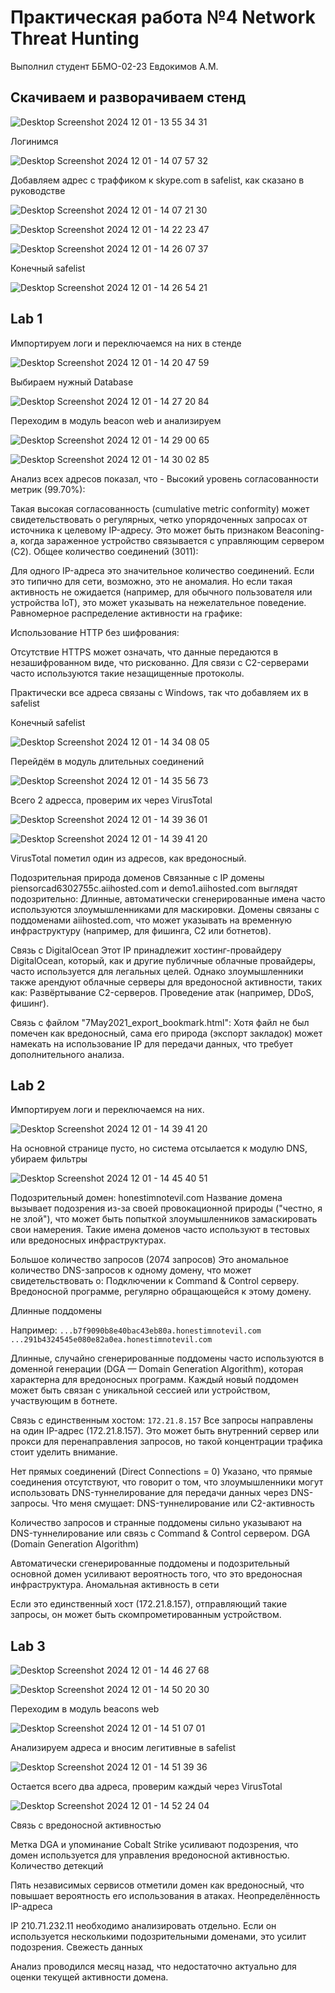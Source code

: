 # Практическая работа №4 Network Threat Hunting

Выполнил студент ББМО-02-23 Евдокимов А.М.

## Скачиваем и разворачиваем стенд

![Desktop Screenshot 2024 12 01 - 13 55 34 31](https://github.com/user-attachments/assets/e267b5be-1451-4bb7-8861-452a4b9c7404)

Логинимся

![Desktop Screenshot 2024 12 01 - 14 07 57 32](https://github.com/user-attachments/assets/31c80cc9-1e0e-4c93-a9cb-0a357a326eab)

Добавляем адрес с траффиком к skype.com в safelist, как сказано в руководстве

![Desktop Screenshot 2024 12 01 - 14 07 21 30](https://github.com/user-attachments/assets/321e041c-d6e7-4681-9912-df570affe610)

![Desktop Screenshot 2024 12 01 - 14 22 23 47](https://github.com/user-attachments/assets/8d255d7e-51c5-446f-a4ae-1a38c6ccd560)

![Desktop Screenshot 2024 12 01 - 14 26 07 37](https://github.com/user-attachments/assets/489333d4-7015-4229-8dc4-be6c02b4e664)

Конечный safelist

![Desktop Screenshot 2024 12 01 - 14 26 54 21](https://github.com/user-attachments/assets/44c945e0-0824-47af-bd87-18842ddaf033)

## Lab 1

Импортируем логи и переключаемся на них в стенде

![Desktop Screenshot 2024 12 01 - 14 20 47 59](https://github.com/user-attachments/assets/5579f614-c139-4875-ae94-fd11dd4127ce)

Выбираем нужный Database

![Desktop Screenshot 2024 12 01 - 14 27 20 84](https://github.com/user-attachments/assets/6561c7c7-1af9-4ffb-b55b-f8bc68881cb7)

Переходим в модуль beacon web и анализируем 

![Desktop Screenshot 2024 12 01 - 14 29 00 65](https://github.com/user-attachments/assets/4a66736a-c065-4142-bba8-70c28c775f94)

![Desktop Screenshot 2024 12 01 - 14 30 02 85](https://github.com/user-attachments/assets/c3f7e125-18a6-475d-97cb-4201f63953cc)

Анализ всех адресов показал, что - 
Высокий уровень согласованности метрик (99.70%):

Такая высокая согласованность (cumulative metric conformity) может свидетельствовать о регулярных, четко упорядоченных запросах от источника к целевому IP-адресу. Это может быть признаком Beaconing-а, когда зараженное устройство связывается с управляющим сервером (C2).
Общее количество соединений (3011):

Для одного IP-адреса это значительное количество соединений. Если это типично для сети, возможно, это не аномалия. Но если такая активность не ожидается (например, для обычного пользователя или устройства IoT), это может указывать на нежелательное поведение.
Равномерное распределение активности на графике:

Использование HTTP без шифрования:

Отсутствие HTTPS может означать, что данные передаются в незашифрованном виде, что рискованно. Для связи с C2-серверами часто используются такие незащищенные протоколы.

Практически все адреса связаны с Windows, так что добавляем их в safelist

Конечный safelist

![Desktop Screenshot 2024 12 01 - 14 34 08 05](https://github.com/user-attachments/assets/c1f2f4d5-a732-4a37-939f-57b4d9262744)

Перейдём в модуль длительных соединений

![Desktop Screenshot 2024 12 01 - 14 35 56 73](https://github.com/user-attachments/assets/791cfa0e-62b0-4949-9427-5fb44ee70b23)

Всего 2 адресса, проверим их через VirusTotal

![Desktop Screenshot 2024 12 01 - 14 39 36 01](https://github.com/user-attachments/assets/75b12901-9f43-42b3-8d81-7bd90363fc86)

![Desktop Screenshot 2024 12 01 - 14 39 41 20](https://github.com/user-attachments/assets/dc133526-f8e2-4a37-b226-7788b7cde088)

VirusTotal пометил один из адресов, как вредоносный.

Подозрительная природа доменов
Связанные с IP домены piensorcad6302755c.aiihosted.com и demo1.aiihosted.com выглядят подозрительно:
Длинные, автоматически сгенерированные имена часто используются злоумышленниками для маскировки.
Домены связаны с поддоменами aiihosted.com, что может указывать на временную инфраструктуру (например, для фишинга, C2 или ботнетов).

Связь с DigitalOcean
Этот IP принадлежит хостинг-провайдеру DigitalOcean, который, как и другие публичные облачные провайдеры, часто используется для легальных целей. Однако злоумышленники также арендуют облачные серверы для вредоносной активности, таких как:
Развёртывание C2-серверов.
Проведение атак (например, DDoS, фишинг).

Связь с файлом "7May2021_export_bookmark.html":
Хотя файл не был помечен как вредоносный, сама его природа (экспорт закладок) может намекать на использование IP для передачи данных, что требует дополнительного анализа.

## Lab 2

Импортируем логи и переключаемся на них.

![Desktop Screenshot 2024 12 01 - 14 39 41 20](https://github.com/user-attachments/assets/d7a92e5b-7ac0-49de-8355-8c2b80c6c2e8)

На основной странице пусто, но система отсылается к модулю DNS, убираем фильтры

![Desktop Screenshot 2024 12 01 - 14 45 40 51](https://github.com/user-attachments/assets/b78f6d15-d7eb-4eb9-9ea7-a7f144393d23)

Подозрительный домен: honestimnotevil.com
Название домена вызывает подозрения из-за своей провокационной природы ("честно, я не злой"), что может быть попыткой злоумышленников замаскировать свои намерения.
Такие имена доменов часто используют в тестовых или вредоносных инфраструктурах.

Большое количество запросов (2074 запросов)
Это аномальное количество DNS-запросов к одному домену, что может свидетельствовать о:
Подключении к Command & Control серверу.
Вредоносной программе, регулярно обращающейся к этому домену.

Длинные поддомены

Например:
``` ...b7f9090b8e40bac43eb80a.honestimnotevil.com ```
``` ...291b4324545e080e82a0ea.honestimnotevil.com ```

Длинные, случайно сгенерированные поддомены часто используются в доменной генерации (DGA — Domain Generation Algorithm), которая характерна для вредоносных программ.
Каждый новый поддомен может быть связан с уникальной сессией или устройством, участвующим в ботнете.

Связь с единственным хостом: ``` 172.21.8.157 ```
Все запросы направлены на один IP-адрес (172.21.8.157).
Это может быть внутренний сервер или прокси для перенаправления запросов, но такой концентрации трафика стоит уделить внимание.

Нет прямых соединений (Direct Connections = 0)
Указано, что прямые соединения отсутствуют, что говорит о том, что злоумышленники могут использовать DNS-туннелирование для передачи данных через DNS-запросы.
Что меня смущает:
DNS-туннелирование или C2-активность

Количество запросов и странные поддомены сильно указывают на DNS-туннелирование или связь с Command & Control сервером.
DGA (Domain Generation Algorithm)

Автоматически сгенерированные поддомены и подозрительный основной домен усиливают вероятность того, что это вредоносная инфраструктура.
Аномальная активность в сети

Если это единственный хост (172.21.8.157), отправляющий такие запросы, он может быть скомпрометированным устройством.

## Lab 3 

![Desktop Screenshot 2024 12 01 - 14 46 27 68](https://github.com/user-attachments/assets/c1b48a56-a203-4651-9a9a-b7174f5ba605)

![Desktop Screenshot 2024 12 01 - 14 50 20 30](https://github.com/user-attachments/assets/4b941fb7-990a-4c1d-9ce0-306eb55b0e01)

Переходим в модуль beacons web

![Desktop Screenshot 2024 12 01 - 14 51 07 01](https://github.com/user-attachments/assets/66500f76-7a20-4ccf-ba29-45cf256b4f50)

Анализируем адреса и вносим легитивные в safelist

![Desktop Screenshot 2024 12 01 - 14 51 39 36](https://github.com/user-attachments/assets/a25e4442-edb6-4bc3-87df-fb20cd8d1033)

Остается всего два адреса, проверим каждый через VirusTotal

![Desktop Screenshot 2024 12 01 - 14 52 24 04](https://github.com/user-attachments/assets/6fe8e36a-4607-4eeb-b4c7-d80a0abe12f6)

Связь с вредоносной активностью

Метка DGA и упоминание Cobalt Strike усиливают подозрения, что домен используется для управления вредоносной активностью.
Количество детекций

Пять независимых сервисов отметили домен как вредоносный, что повышает вероятность его использования в атаках.
Неопределённость IP-адреса

IP 210.71.232.11 необходимо анализировать отдельно. Если он используется несколькими подозрительными доменами, это усилит подозрения.
Свежесть данных

Анализ проводился месяц назад, что недостаточно актуально для оценки текущей активности домена.

